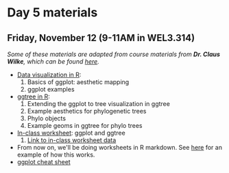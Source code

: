# Day 5 materials

## Friday, November 12 (9-11AM in WEL3.314)

*Some of these materials are adapted from course materials from **Dr. Claus Wilke**, which can be found [here](https://wilkelab.org/classes/).*

* [Data visualization in R](https://github.com/eachambers/UNAMtraining/blob/main/Day5/5.1_ggplot.pdf):
  1. Basics of ggplot: aesthetic mapping
  2. ggplot examples
* [ggtree in R](https://github.com/eachambers/UNAMtraining/blob/main/Day5/5.2_ggtree.pdf):
  1. Extending the ggplot to tree visualization in ggtree
  2. Example aesthetics for phylogenetic trees
  3. Phylo objects
  4. Example geoms in ggtree for phylo trees
* [In-class worksheet](): ggplot and ggtree
  1. [Link to in-class worksheet data](https://utexas.box.com/s/82sgrvghrc4m2262heav7ak50310cmhd)
* From now on, we'll be doing worksheets in R markdown. See [here](https://github.com/eachambers/UNAMtraining/blob/main/Day5/5.0_Example_markdown.Rmd) for an example of how this works.
* [ggplot cheat sheet](https://github.com/eachambers/UNAMtraining/blob/main/misc/ggplot2-cheatsheet.pdf)
